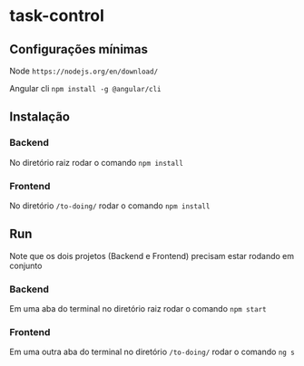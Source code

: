 # task-control
## Configurações mínimas
Node ``https://nodejs.org/en/download/``

Angular cli ``npm install -g @angular/cli``
## Instalação
### Backend

No diretório raiz rodar o comando `npm install`

### Frontend

No diretório ``/to-doing/`` rodar o comando `npm install`

## Run

Note que os dois projetos (Backend e Frontend) precisam estar rodando em conjunto
### Backend
Em uma aba do terminal no diretório raiz rodar o comando `npm start`

### Frontend

Em uma outra aba do terminal no diretório ``/to-doing/`` rodar o comando `ng s`

